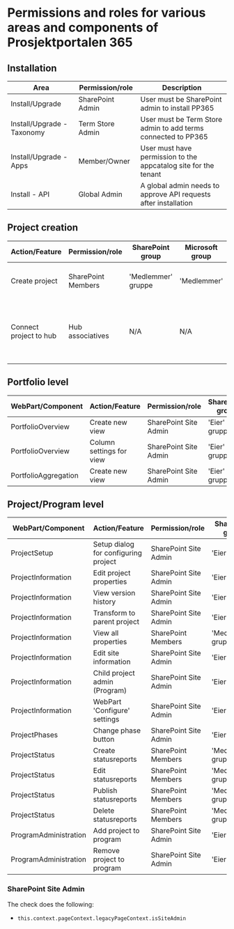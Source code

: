 # Permissions and roles for various areas and components of Prosjektportalen 365

## Installation

| Area                       | Permission/role  | Description                                                     |
| -------------------------- | ---------------- | --------------------------------------------------------------- |
| Install/Upgrade            | SharePoint Admin | User must be SharePoint admin to install PP365                  |
| Install/Upgrade - Taxonomy | Term Store Admin | User must be Term Store admin to add terms connected to PP365   |
| Install/Upgrade - Apps     | Member/Owner     | User must have permission to the appcatalog site for the tenant |
| Install - API              | Global Admin     | A global admin needs to approve API requests after installation |

## Project creation

| Action/Feature         | Permission/role    | SharePoint group   | Microsoft group | Description                                                          |
| ---------------------- | ------------------ | ------------------ | --------------- | -------------------------------------------------------------------- |
| Create project         | SharePoint Members | 'Medlemmer' gruppe | 'Medlemmer'     | As long as 'Site creation' is enabled                                |
| Connect project to hub | Hub associatives   | N/A                | N/A             | Global admins can give people access to associate sites with the hub |

## Portfolio level

| WebPart/Component    | Action/Feature           | Permission/role       | SharePoint group | Microsoft group | Description |
| -------------------- | ------------------------ | --------------------- | ---------------- | --------------- | ----------- |
| PortfolioOverview    | Create new view          | SharePoint Site Admin | 'Eier' gruppe    | 'Eiere'         |             |
| PortfolioOverview    | Column settings for view | SharePoint Site Admin | 'Eier' gruppe    | 'Eiere'         |             |
| PortfolioAggregation | Create new view          | SharePoint Site Admin | 'Eier' gruppe    | 'Eiere'         |             |

## Project/Program level

| WebPart/Component     | Action/Feature                       | Permission/role       | SharePoint group   | Microsoft group | Description |
| --------------------- | ------------------------------------ | --------------------- | ------------------ | --------------- | ----------- |
| ProjectSetup          | Setup dialog for configuring project | SharePoint Site Admin | 'Eier' gruppe      | 'Eiere'         |             |
| ProjectInformation    | Edit project properties              | SharePoint Site Admin | 'Eier' gruppe      | 'Eiere'         |             |
| ProjectInformation    | View version history                 | SharePoint Site Admin | 'Eier' gruppe      | 'Eiere'         |             |
| ProjectInformation    | Transform to parent project          | SharePoint Site Admin | 'Eier' gruppe      | 'Eiere'         |             |
| ProjectInformation    | View all properties                  | SharePoint Members    | 'Medlemmer' gruppe | 'Medlemmer'     |             |
| ProjectInformation    | Edit site information                | SharePoint Site Admin | 'Eier' gruppe      | 'Eiere          |             |
| ProjectInformation    | Child project admin (Program)        | SharePoint Site Admin | 'Eier' gruppe      | 'Eiere          |             |
| ProjectInformation    | WebPart 'Configure' settings         | SharePoint Site Admin | 'Eier' gruppe      | 'Eiere          |             |
| ProjectPhases         | Change phase button                  | SharePoint Site Admin | 'Eier' gruppe      | 'Eiere          |             |
| ProjectStatus         | Create statusreports                 | SharePoint Members    | 'Medlemmer' gruppe | 'Medlemmer'     |             |
| ProjectStatus         | Edit statusreports                   | SharePoint Members    | 'Medlemmer' gruppe | 'Medlemmer'     |             |
| ProjectStatus         | Publish statusreports                | SharePoint Members    | 'Medlemmer' gruppe | 'Medlemmer'     |             |
| ProjectStatus         | Delete statusreports                 | SharePoint Members    | 'Medlemmer' gruppe | 'Medlemmer'     |             |
| ProgramAdministration | Add project to program               | SharePoint Site Admin | 'Eier' gruppe      | 'Eiere          |             |
| ProgramAdministration | Remove project to program            | SharePoint Site Admin | 'Eier' gruppe      | 'Eiere          |             |

### SharePoint Site Admin

The check does the following:

- `this.context.pageContext.legacyPageContext.isSiteAdmin`
